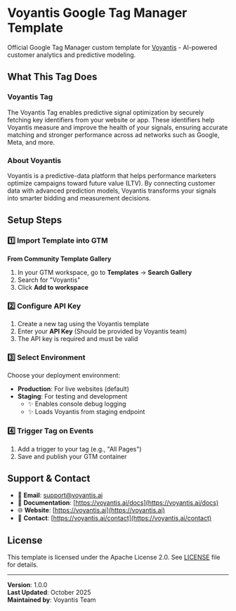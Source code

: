 # Voyantis Google Tag Manager Template

Official Google Tag Manager custom template for [Voyantis](https://voyantis.ai) - AI-powered customer analytics and predictive modeling.

## What This Tag Does

### Voyantis Tag
The Voyantis Tag enables predictive signal optimization by securely fetching key identifiers from your website or app. These identifiers help Voyantis measure and improve the health of your signals, ensuring accurate matching and stronger performance across ad networks such as Google, Meta, and more.

### About Voyantis
Voyantis is a predictive-data platform that helps performance marketers optimize campaigns toward future value (LTV). By connecting customer data with advanced prediction models, Voyantis transforms your signals into smarter bidding and measurement decisions.

## Setup Steps

### 1️⃣ Import Template into GTM

**From Community Template Gallery**
1. In your GTM workspace, go to **Templates** → **Search Gallery**
2. Search for "Voyantis"
3. Click **Add to workspace**

### 2️⃣ Configure API Key

1. Create a new tag using the Voyantis template
2. Enter your **API Key** (Should be provided by Voyantis team)
3. The API key is required and must be valid

### 3️⃣ Select Environment

Choose your deployment environment:

- **Production**: For live websites (default)
- **Staging**: For testing and development
  - ✨ Enables console debug logging
  - ✨ Loads Voyantis from staging endpoint

### 4️⃣ Trigger Tag on Events

1. Add a trigger to your tag (e.g., "All Pages")
3. Save and publish your GTM container


## Support & Contact

- 📧 **Email**: support@voyantis.ai
- 📖 **Documentation**: [https://voyantis.ai/docs](https://voyantis.ai/docs)
- 🌐 **Website**: [https://voyantis.ai](https://voyantis.ai)
- 💬 **Contact**: [https://voyantis.ai/contact](https://voyantis.ai/contact)

## License

This template is licensed under the Apache License 2.0. See [LICENSE](LICENSE) file for details.


---

**Version**: 1.0.0  
**Last Updated**: October 2025  
**Maintained by**: Voyantis Team


